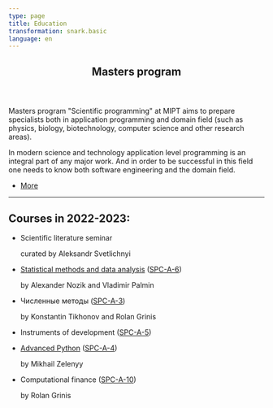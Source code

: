 ```yaml
---
type: page
title: Education
transformation: snark.basic
language: en
---
```


<section id="masters">
    <div class="inner">
        <header class="major">
            <h2>Masters program</h2>
        </header>
        <p>Masters program "Scientific programming" at MIPT aims to prepare specialists both in application programming and domain field (such as physics, biology, biotechnology, computer science and other research areas).</p>
        <p> In modern science and technology application level programming is an integral part of any major work. And in order to be successful in this field one needs to know both software engineering and the domain field. </p>
        <ul class="actions">
            <li><a href="${resolvePageRef("education.masters")}" class="button next">More</a></li>
        </ul>
    </div>
</section>
<hr/>

## Courses in 2022-2023:

* Scientific literature seminar

  curated by Aleksandr Svetlichnyi

* [Statistical methods and data analysis](https://t.me/mipt_statmethods) ([SPC-A-6](https://npm.mipt.ru/youtrack/articles/SPC-A-6))
  
  by Alexander Nozik and Vladimir Palmin


* Численные методы ([SPC-A-3](https://npm.mipt.ru/youtrack/articles/SPC-A-3))
  
  by Konstantin Tikhonov and Rolan Grinis

* Instruments of development ([SPC-A-5](https://npm.mipt.ru/youtrack/articles/SPC-A-5))

* [Advanced Python](https://t.me/mipt_npm_python) ([SPC-A-4](https://npm.mipt.ru/youtrack/articles/SPC-A-4))

  by Mikhail Zelenyy

* Computational finance ([SPC-A-10](https://npm.mipt.ru/youtrack/articles/SPC-A-10))

  by Rolan Grinis